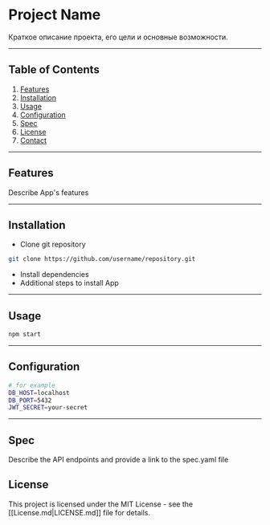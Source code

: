 # **Project Name**

Краткое описание проекта, его цели и основные возможности.

---

## **Table of Contents**

1. [Features](#features)
2. [Installation](#installation)
3. [Usage](#usage)
4. [Configuration](#configuration)
5. [Spec](#Spec)
6. [License](#license)
7. [Contact](#contact)

---

## **Features**

Describe App's features

---

## **Installation**

- Clone git repository
```bash
git clone https://github.com/username/repository.git
```

- Install dependencies
- Additional steps to install App
---

## **Usage**

```bash
npm start
```
  
---

## **Configuration**

```bash
# for example
DB_HOST=localhost
DB_PORT=5432
JWT_SECRET=your-secret
```

---

## **Spec**

Describe the API endpoints and provide a link to the spec.yaml file
## **License**

This project is licensed under the MIT License - see the [[License.md|LICENSE.md]] file for details.